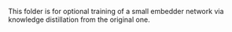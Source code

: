This folder is for optional training of a small embedder network via knowledge distillation from the original one.
